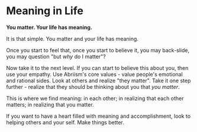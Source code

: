 # Meaning in Life

**You matter.  Your life has meaning.**

It is that simple.  You matter and your life has meaning.

Once you start to feel that, once you start to believe it, you may back-slide, you may question "but *why* do I matter"?

Now take it to the next level.  If you can start to believe this about you, then use your empathy.  Use Abriism's core values - value people's emotional and rational sides.  Look at others and realize "they matter".  Take it one step further - realize that they should be thinking about you that *you matter*.


This is where we find meaning:  in each other; in realizing that each other matters; in realizing that you matter.


If you want to have a heart filled with meaning and accomplishment, look to helping others and your self.  Make things better.

